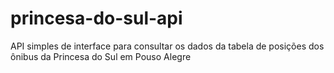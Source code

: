 # princesa-do-sul-api
API simples de interface para consultar os dados da tabela de posições dos ônibus da Princesa do Sul em Pouso Alegre
